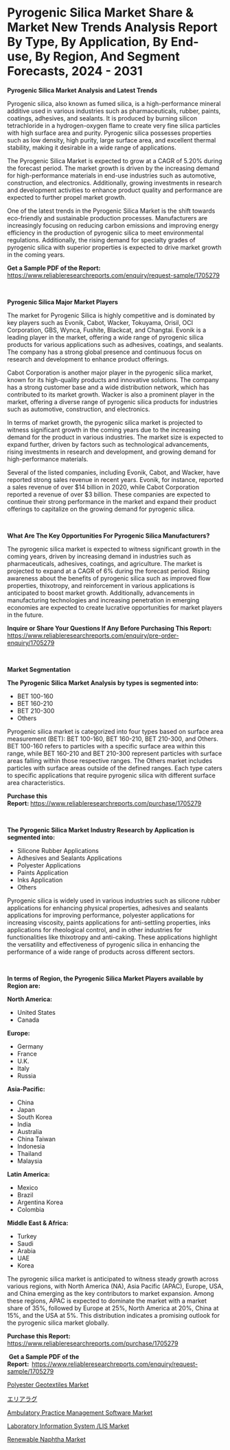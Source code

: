 <p><h1>Pyrogenic Silica Market Share & Market New Trends Analysis Report By Type, By Application, By End-use, By Region, And Segment Forecasts, 2024 - 2031</h1></p><p><strong>Pyrogenic Silica Market Analysis and Latest Trends</strong></p>
<p><p>Pyrogenic silica, also known as fumed silica, is a high-performance mineral additive used in various industries such as pharmaceuticals, rubber, paints, coatings, adhesives, and sealants. It is produced by burning silicon tetrachloride in a hydrogen-oxygen flame to create very fine silica particles with high surface area and purity. Pyrogenic silica possesses properties such as low density, high purity, large surface area, and excellent thermal stability, making it desirable in a wide range of applications.</p><p>The Pyrogenic Silica Market is expected to grow at a CAGR of 5.20% during the forecast period. The market growth is driven by the increasing demand for high-performance materials in end-use industries such as automotive, construction, and electronics. Additionally, growing investments in research and development activities to enhance product quality and performance are expected to further propel market growth.</p><p>One of the latest trends in the Pyrogenic Silica Market is the shift towards eco-friendly and sustainable production processes. Manufacturers are increasingly focusing on reducing carbon emissions and improving energy efficiency in the production of pyrogenic silica to meet environmental regulations. Additionally, the rising demand for specialty grades of pyrogenic silica with superior properties is expected to drive market growth in the coming years.</p></p>
<p><strong>Get a Sample PDF of the Report:&nbsp;</strong> <a href="https://www.reliableresearchreports.com/enquiry/request-sample/1705279">https://www.reliableresearchreports.com/enquiry/request-sample/1705279</a></p>
<p>&nbsp;</p>
<p><strong>Pyrogenic Silica Major Market Players</strong></p>
<p><p>The market for Pyrogenic Silica is highly competitive and is dominated by key players such as Evonik, Cabot, Wacker, Tokuyama, Orisil, OCI Corporation, GBS, Wynca, Fushite, Blackcat, and Changtai. Evonik is a leading player in the market, offering a wide range of pyrogenic silica products for various applications such as adhesives, coatings, and sealants. The company has a strong global presence and continuous focus on research and development to enhance product offerings.</p><p>Cabot Corporation is another major player in the pyrogenic silica market, known for its high-quality products and innovative solutions. The company has a strong customer base and a wide distribution network, which has contributed to its market growth. Wacker is also a prominent player in the market, offering a diverse range of pyrogenic silica products for industries such as automotive, construction, and electronics.</p><p>In terms of market growth, the pyrogenic silica market is projected to witness significant growth in the coming years due to the increasing demand for the product in various industries. The market size is expected to expand further, driven by factors such as technological advancements, rising investments in research and development, and growing demand for high-performance materials.</p><p>Several of the listed companies, including Evonik, Cabot, and Wacker, have reported strong sales revenue in recent years. Evonik, for instance, reported a sales revenue of over $14 billion in 2020, while Cabot Corporation reported a revenue of over $3 billion. These companies are expected to continue their strong performance in the market and expand their product offerings to capitalize on the growing demand for pyrogenic silica.</p></p>
<p>&nbsp;</p>
<p><strong>What Are The Key Opportunities For Pyrogenic Silica Manufacturers?</strong></p>
<p><p>The pyrogenic silica market is expected to witness significant growth in the coming years, driven by increasing demand in industries such as pharmaceuticals, adhesives, coatings, and agriculture. The market is projected to expand at a CAGR of 6% during the forecast period. Rising awareness about the benefits of pyrogenic silica such as improved flow properties, thixotropy, and reinforcement in various applications is anticipated to boost market growth. Additionally, advancements in manufacturing technologies and increasing penetration in emerging economies are expected to create lucrative opportunities for market players in the future.</p></p>
<p><strong>Inquire or Share Your Questions If Any Before Purchasing This Report:</strong> <a href="https://www.reliableresearchreports.com/enquiry/pre-order-enquiry/1705279">https://www.reliableresearchreports.com/enquiry/pre-order-enquiry/1705279</a></p>
<p>&nbsp;</p>
<p><strong>Market Segmentation</strong></p>
<p><strong>The Pyrogenic Silica Market Analysis by types is segmented into:</strong></p>
<p><ul><li>BET 100-160</li><li>BET 160-210</li><li>BET 210-300</li><li>Others</li></ul></p>
<p><p>Pyrogenic silica market is categorized into four types based on surface area measurement (BET): BET 100-160, BET 160-210, BET 210-300, and Others. BET 100-160 refers to particles with a specific surface area within this range, while BET 160-210 and BET 210-300 represent particles with surface areas falling within those respective ranges. The Others market includes particles with surface areas outside of the defined ranges. Each type caters to specific applications that require pyrogenic silica with different surface area characteristics.</p></p>
<p><strong>Purchase this Report:&nbsp;</strong><a href="https://www.reliableresearchreports.com/purchase/1705279">https://www.reliableresearchreports.com/purchase/1705279</a></p>
<p>&nbsp;</p>
<p><strong>The Pyrogenic Silica Market Industry Research by Application is segmented into:</strong></p>
<p><ul><li>Silicone Rubber Applications</li><li>Adhesives and Sealants Applications</li><li>Polyester Applications</li><li>Paints Application</li><li>Inks Application</li><li>Others</li></ul></p>
<p><p>Pyrogenic silica is widely used in various industries such as silicone rubber applications for enhancing physical properties, adhesives and sealants applications for improving performance, polyester applications for increasing viscosity, paints applications for anti-settling properties, inks applications for rheological control, and in other industries for functionalities like thixotropy and anti-caking. These applications highlight the versatility and effectiveness of pyrogenic silica in enhancing the performance of a wide range of products across different sectors.</p></p>
<p>&nbsp;</p>
<p><strong>In terms of Region, the Pyrogenic Silica Market Players available by Region are:</strong></p>
<p>
    <p> <strong> North America: </strong>
        <ul>
            <li>United States</li>
            <li>Canada</li>
        </ul>
        </p> 
    <p> <strong> Europe: </strong>
        <ul>
            <li>Germany</li>
            <li>France</li>
            <li>U.K.</li>
            <li>Italy</li>
            <li>Russia</li>
        </ul>
        </p> 
    <p> <strong> Asia-Pacific: </strong>
        <ul>
            <li>China</li>
            <li>Japan</li>
            <li>South Korea</li>
            <li>India</li>
            <li>Australia</li>
            <li>China Taiwan</li>
            <li>Indonesia</li>
            <li>Thailand</li>
            <li>Malaysia</li>
        </ul>
        </p> 
    <p> <strong> Latin America: </strong>
        <ul>
            <li>Mexico</li>
            <li>Brazil</li>
            <li>Argentina Korea</li>
            <li>Colombia</li>
        </ul>
        </p> 
    <p> <strong> Middle East & Africa: </strong>
        <ul>
            <li>Turkey</li>
            <li>Saudi</li>
            <li>Arabia</li>
            <li>UAE</li>
            <li>Korea</li>
        </ul>
    </p>
    </p>
<p><p>The pyrogenic silica market is anticipated to witness steady growth across various regions, with North America (NA), Asia Pacific (APAC), Europe, USA, and China emerging as the key contributors to market expansion. Among these regions, APAC is expected to dominate the market with a market share of 35%, followed by Europe at 25%, North America at 20%, China at 15%, and the USA at 5%. This distribution indicates a promising outlook for the pyrogenic silica market globally.</p></p>
<p><strong>Purchase this Report: </strong><a href="https://www.reliableresearchreports.com/purchase/1705279">https://www.reliableresearchreports.com/purchase/1705279</a></p>
<p>&nbsp;<strong>Get a Sample PDF of the Report:&nbsp;&nbsp;</strong><a href="https://www.reliableresearchreports.com/enquiry/request-sample/1705279">https://www.reliableresearchreports.com/enquiry/request-sample/1705279</a></p>
<p><strong></strong></p>
<p><p><a href="https://github.com/wwwkeltoum/Market-Research-Report-List-2/blob/main/polyester-geotextiles-market.md">Polyester Geotextiles Market</a></p><p><a href="https://github.com/vhemk0794148/Market-Research-Report-List-1/blob/main/5132661189645.md">エリアラグ</a></p><p><a href="https://issuu.com/reportprime-2/docs/ambulatory-practice-management-software-market-siz">Ambulatory Practice Management Software Market</a></p><p><a href="https://issuu.com/reportprime-2/docs/laboratory-information-system-lis-m_429d845a8edce2">Laboratory Information System /LIS Market</a></p><p><a href="https://github.com/gamblestampleyjenny50m5sl6/Market-Research-Report-List-1/blob/main/renewable-naphtha-market.md">Renewable Naphtha Market</a></p></p>